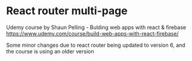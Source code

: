 # React router multi-page

Udemy course by Shaun Pelling - Bulding web apps with react & firebase 
https://www.udemy.com/course/build-web-apps-with-react-firebase/

Some minor changes due to react router being updated to version 6, and the course is using an older version